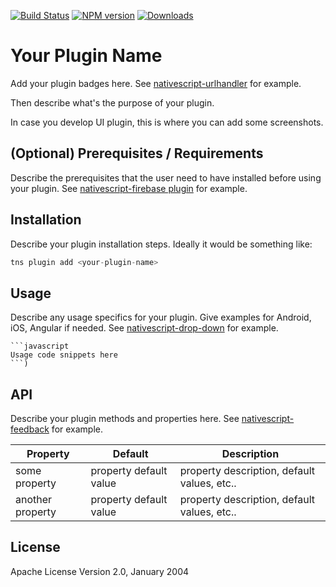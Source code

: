 
[![Build Status][build-status]][build-url]
[![NPM version][npm-image]][npm-url]
[![Downloads][downloads-image]][npm-url]

[build-status]:https://travis-ci.org/steinerj/nativescript-kinvey-list.svg?branch=master
[build-url]:https://travis-ci.org/steinerj/nativescript-kinvey-list
[npm-image]:http://img.shields.io/npm/v/nativescript-kinvey-list.svg
[npm-url]:https://npmjs.org/package/nativescript-kinvey-list
[downloads-image]:http://img.shields.io/npm/dm/nativescript-kinvey-list.svg

# Your Plugin Name


Add your plugin badges here. See [nativescript-urlhandler](https://github.com/hypery2k/nativescript-urlhandler) for example.

Then describe what's the purpose of your plugin. 

In case you develop UI plugin, this is where you can add some screenshots.

## (Optional) Prerequisites / Requirements

Describe the prerequisites that the user need to have installed before using your plugin. See [nativescript-firebase plugin](https://github.com/eddyverbruggen/nativescript-plugin-firebase) for example.

## Installation

Describe your plugin installation steps. Ideally it would be something like:

```javascript
tns plugin add <your-plugin-name>
```

## Usage 

Describe any usage specifics for your plugin. Give examples for Android, iOS, Angular if needed. See [nativescript-drop-down](https://www.npmjs.com/package/nativescript-drop-down) for example.
	
	```javascript
    Usage code snippets here
    ```)

## API

Describe your plugin methods and properties here. See [nativescript-feedback](https://github.com/EddyVerbruggen/nativescript-feedback) for example.
    
| Property | Default | Description |
| --- | --- | --- |
| some property | property default value | property description, default values, etc.. |
| another property | property default value | property description, default values, etc.. |
    
## License

Apache License Version 2.0, January 2004